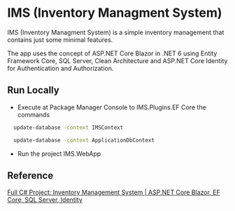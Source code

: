 # IMS (Inventory Managment System)
IMS (Inventory Managment System) is a simple inventory management that contains just some minimal features. 

The app uses the concept of ASP.NET Core Blazor in .NET 6 using Entity Framework Core, SQL Server, Clean Architecture and ASP.NET Core Identity for Authentication and Authorization.


## Run Locally
- Execute at Package Manager Console to IMS.Plugins.EF Core the commands

```bash
  update-database -context IMSContext
```

```bash
  update-database -context ApplicationDbContext
```
- Run the project IMS.WebApp

## Reference
[Full C# Project: Inventory Management System | ASP.NET Core Blazor, EF Core, SQL Server, Identity](https://www.youtube.com/watch?v=FupLQ7y9oy0&list=PLgRlicSxjeMPVnqQArKPS2k_iOct61q3O)
